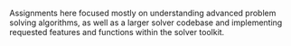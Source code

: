 Assignments here focused mostly on understanding advanced problem solving algorithms, as well as a larger solver codebase and implementing requested features and functions within the solver toolkit.
